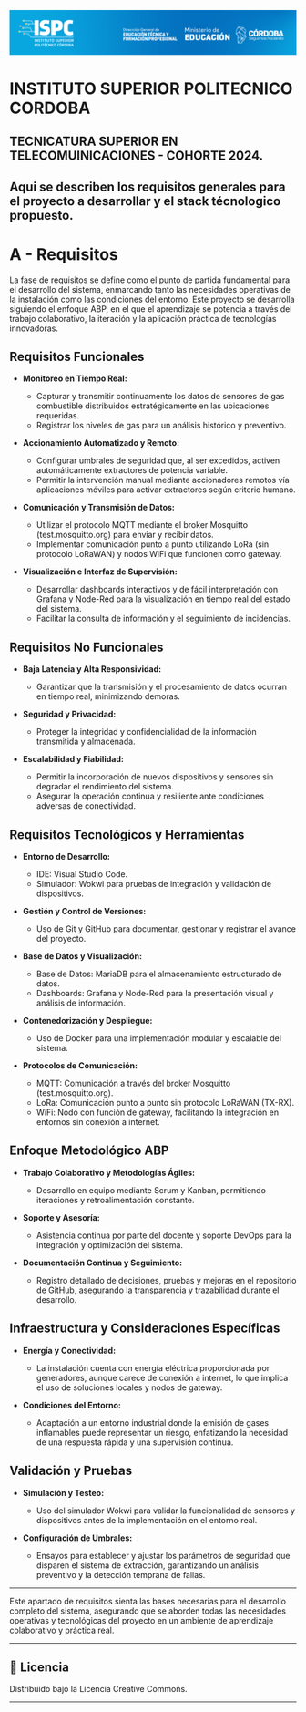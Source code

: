 ![Logo de la Institución ISPC](/E%20assets/Material%20de%20Referencia/ISPClogo.png)

# INSTITUTO SUPERIOR POLITECNICO CORDOBA
## TECNICATURA SUPERIOR EN TELECOMUINICACIONES - COHORTE 2024.

## **Aqui se describen los requisitos generales para el proyecto a desarrollar y el stack técnologico propuesto.**


# A - Requisitos

La fase de requisitos se define como el punto de partida fundamental para el desarrollo del sistema, enmarcando tanto las necesidades operativas de la instalación como las condiciones del entorno. Este proyecto se desarrolla siguiendo el enfoque ABP, en el que el aprendizaje se potencia a través del trabajo colaborativo, la iteración y la aplicación práctica de tecnologías innovadoras.

## Requisitos Funcionales

- **Monitoreo en Tiempo Real:**  
  - Capturar y transmitir continuamente los datos de sensores de gas combustible distribuidos estratégicamente en las ubicaciones requeridas.
  - Registrar los niveles de gas para un análisis histórico y preventivo.

- **Accionamiento Automatizado y Remoto:**  
  - Configurar umbrales de seguridad que, al ser excedidos, activen automáticamente extractores de potencia variable.
  - Permitir la intervención manual mediante accionadores remotos vía aplicaciones móviles para activar extractores según criterio humano.

- **Comunicación y Transmisión de Datos:**  
  - Utilizar el protocolo MQTT mediante el broker Mosquitto (test.mosquitto.org) para enviar y recibir datos.
  - Implementar comunicación punto a punto utilizando LoRa (sin protocolo LoRaWAN) y nodos WiFi que funcionen como gateway.

- **Visualización e Interfaz de Supervisión:**  
  - Desarrollar dashboards interactivos y de fácil interpretación con Grafana y Node-Red para la visualización en tiempo real del estado del sistema.
  - Facilitar la consulta de información y el seguimiento de incidencias.

## Requisitos No Funcionales

- **Baja Latencia y Alta Responsividad:**  
  - Garantizar que la transmisión y el procesamiento de datos ocurran en tiempo real, minimizando demoras.

- **Seguridad y Privacidad:**  
  - Proteger la integridad y confidencialidad de la información transmitida y almacenada.
  
- **Escalabilidad y Fiabilidad:**  
  - Permitir la incorporación de nuevos dispositivos y sensores sin degradar el rendimiento del sistema.
  - Asegurar la operación continua y resiliente ante condiciones adversas de conectividad.

## Requisitos Tecnológicos y Herramientas

- **Entorno de Desarrollo:**  
  - IDE: Visual Studio Code.  
  - Simulador: Wokwi para pruebas de integración y validación de dispositivos.

- **Gestión y Control de Versiones:**  
  - Uso de Git y GitHub para documentar, gestionar y registrar el avance del proyecto.

- **Base de Datos y Visualización:**  
  - Base de Datos: MariaDB para el almacenamiento estructurado de datos.  
  - Dashboards: Grafana y Node-Red para la presentación visual y análisis de información.

- **Contenedorización y Despliegue:**  
  - Uso de Docker para una implementación modular y escalable del sistema.

- **Protocolos de Comunicación:**  
  - MQTT: Comunicación a través del broker Mosquitto (test.mosquitto.org).  
  - LoRa: Comunicación punto a punto sin protocolo LoRaWAN (TX-RX).  
  - WiFi: Nodo con función de gateway, facilitando la integración en entornos sin conexión a internet.

## Enfoque Metodológico ABP

- **Trabajo Colaborativo y Metodologías Ágiles:**  
  - Desarrollo en equipo mediante Scrum y Kanban, permitiendo iteraciones y retroalimentación constante.
  
- **Soporte y Asesoría:**  
  - Asistencia continua por parte del docente y soporte DevOps para la integración y optimización del sistema.

- **Documentación Continua y Seguimiento:**  
  - Registro detallado de decisiones, pruebas y mejoras en el repositorio de GitHub, asegurando la transparencia y trazabilidad durante el desarrollo.

## Infraestructura y Consideraciones Específicas

- **Energía y Conectividad:**  
  - La instalación cuenta con energía eléctrica proporcionada por generadores, aunque carece de conexión a internet, lo que implica el uso de soluciones locales y nodos de gateway.
  
- **Condiciones del Entorno:**  
  - Adaptación a un entorno industrial donde la emisión de gases inflamables puede representar un riesgo, enfatizando la necesidad de una respuesta rápida y una supervisión continua.

## Validación y Pruebas

- **Simulación y Testeo:**  
  - Uso del simulador Wokwi para validar la funcionalidad de sensores y dispositivos antes de la implementación en el entorno real.
  
- **Configuración de Umbrales:**  
  - Ensayos para establecer y ajustar los parámetros de seguridad que disparen el sistema de extracción, garantizando un análisis preventivo y la detección temprana de fallas.

---

Este apartado de requisitos sienta las bases necesarias para el desarrollo completo del sistema, asegurando que se aborden todas las necesidades operativas y tecnológicas del proyecto en un ambiente de aprendizaje colaborativo y práctica real.  

---

## 📄 Licencia

Distribuido bajo la Licencia Creative Commons.

---
